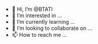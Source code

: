 - 👋 Hi, I’m @BTATI
- 👀 I’m interested in ...
- 🌱 I’m currently learning ...
- 💞️ I’m looking to collaborate on ...
- 📫 How to reach me ...

<!---
BTATI/BTATI is a ✨ special ✨ repository because its `README.md` (this file) appears on your GitHub profile.
You can click the Preview link to take a look at your changes.
--->
